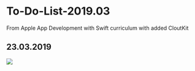# To-Do-List-2019.03
From Apple App Development with Swift curriculum with added CloutKit

## 23.03.2019
[![](http://img.youtube.com/vi/A61_rop0aUg/0.jpg)](http://www.youtube.com/watch?v=A61_rop0aUg "")
